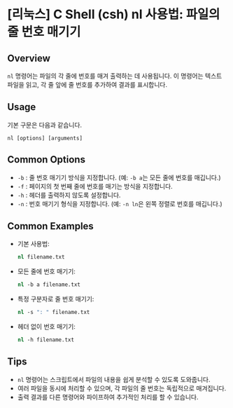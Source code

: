# [리눅스] C Shell (csh) nl 사용법: 파일의 줄 번호 매기기

## Overview
`nl` 명령어는 파일의 각 줄에 번호를 매겨 출력하는 데 사용됩니다. 이 명령어는 텍스트 파일을 읽고, 각 줄 앞에 줄 번호를 추가하여 결과를 표시합니다.

## Usage
기본 구문은 다음과 같습니다.
```
nl [options] [arguments]
```

## Common Options
- `-b` : 줄 번호 매기기 방식을 지정합니다. (예: `-b a`는 모든 줄에 번호를 매깁니다.)
- `-f` : 페이지의 첫 번째 줄에 번호를 매기는 방식을 지정합니다.
- `-h` : 헤더를 출력하지 않도록 설정합니다.
- `-n` : 번호 매기기 형식을 지정합니다. (예: `-n ln`은 왼쪽 정렬로 번호를 매깁니다.)

## Common Examples
- 기본 사용법:
  ```csh
  nl filename.txt
  ```
- 모든 줄에 번호 매기기:
  ```csh
  nl -b a filename.txt
  ```
- 특정 구분자로 줄 번호 매기기:
  ```csh
  nl -s ": " filename.txt
  ```
- 헤더 없이 번호 매기기:
  ```csh
  nl -h filename.txt
  ```

## Tips
- `nl` 명령어는 스크립트에서 파일의 내용을 쉽게 분석할 수 있도록 도와줍니다.
- 여러 파일을 동시에 처리할 수 있으며, 각 파일의 줄 번호는 독립적으로 매겨집니다.
- 출력 결과를 다른 명령어와 파이프하여 추가적인 처리를 할 수 있습니다.